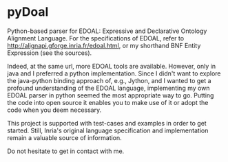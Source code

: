# pyDoal
Python-based parser for EDOAL: Expressive and Declarative Ontology Alignment Language. For the specifications of EDOAL, refer to http://alignapi.gforge.inria.fr/edoal.html, or my shorthand BNF Entity Expression (see the sources).

Indeed, at the same url, more EDOAL tools are available. However, only in java and I preferred a python implementation. Since I didn't want to explore the java-python binding approach of, e.g., Jython, and I wanted to get a profound understanding of the EDOAL language, implementing my own EDOAL parser in python seemed the most appropriate way to go. Putting the code into open source it enables you to make use of it or adopt the code when you deem necessary. 

This project is supported with test-cases and examples in order to get started. Still, Inria's original language specification and implementation remain a valuable source of information. 

Do not hesitate to get in contact with me.
